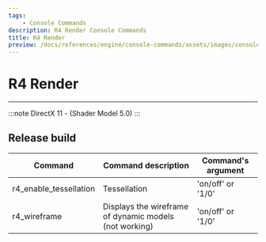 ```yaml
---
tags:
    - Console Commands
description: R4 Render Console Commands
title: R4 Render
preview: /docs/references/engine/console-commands/assets/images/console-commands-preview.png
---
```


# R4 Render

___

:::note
DirectX 11 - (Shader Model 5.0)
:::

## Release build

| Command | Command description | Command's argument |
|---|---|---|
| r4_enable_tessellation | Tessellation | 'on/off' or '1/0' |
| r4_wireframe | Displays the wireframe of dynamic models (not working) | 'on/off' or '1/0' |
